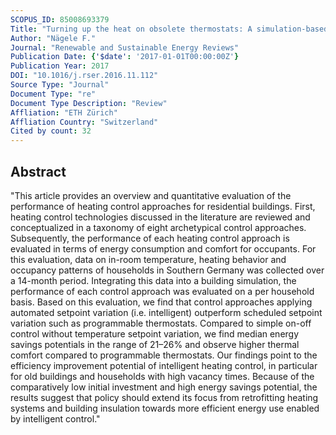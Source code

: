 ```yaml
---
SCOPUS_ID: 85008693379
Title: "Turning up the heat on obsolete thermostats: A simulation-based comparison of intelligent control approaches for residential heating systems"
Author: "Nägele F."
Journal: "Renewable and Sustainable Energy Reviews"
Publication Date: {'$date': '2017-01-01T00:00:00Z'}
Publication Year: 2017
DOI: "10.1016/j.rser.2016.11.112"
Source Type: "Journal"
Document Type: "re"
Document Type Description: "Review"
Affliation: "ETH Zürich"
Affliation Country: "Switzerland"
Cited by count: 32
---
```


## Abstract
"This article provides an overview and quantitative evaluation of the performance of heating control approaches for residential buildings. First, heating control technologies discussed in the literature are reviewed and conceptualized in a taxonomy of eight archetypical control approaches. Subsequently, the performance of each heating control approach is evaluated in terms of energy consumption and comfort for occupants. For this evaluation, data on in-room temperature, heating behavior and occupancy patterns of households in Southern Germany was collected over a 14-month period. Integrating this data into a building simulation, the performance of each control approach was evaluated on a per household basis. Based on this evaluation, we find that control approaches applying automated setpoint variation (i.e. intelligent) outperform scheduled setpoint variation such as programmable thermostats. Compared to simple on-off control without temperature setpoint variation, we find median energy savings potentials in the range of 21–26% and observe higher thermal comfort compared to programmable thermostats. Our findings point to the efficiency improvement potential of intelligent heating control, in particular for old buildings and households with high vacancy times. Because of the comparatively low initial investment and high energy savings potential, the results suggest that policy should extend its focus from retrofitting heating systems and building insulation towards more efficient energy use enabled by intelligent control."
